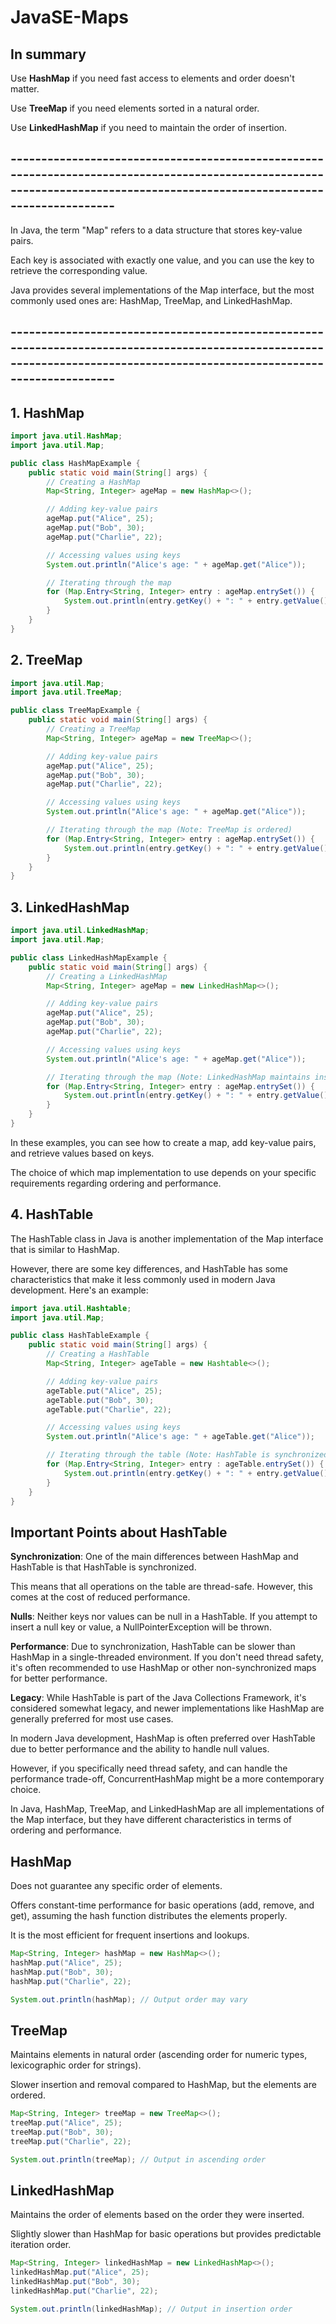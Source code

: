 # JavaSE-Maps

## In summary

Use **HashMap** if you need fast access to elements and order doesn't matter.

Use **TreeMap** if you need elements sorted in a natural order.

Use **LinkedHashMap** if you need to maintain the order of insertion.

## --------------------------------------------------------------------------------------------------------------------------------------------------------------------------
In Java, the term "Map" refers to a data structure that stores key-value pairs. 

Each key is associated with exactly one value, and you can use the key to retrieve the corresponding value. 

Java provides several implementations of the Map interface, but the most commonly used ones are: HashMap, TreeMap, and LinkedHashMap.
## --------------------------------------------------------------------------------------------------------------------------------------------------------------------------

## 1. HashMap

```java
import java.util.HashMap;
import java.util.Map;

public class HashMapExample {
    public static void main(String[] args) {
        // Creating a HashMap
        Map<String, Integer> ageMap = new HashMap<>();

        // Adding key-value pairs
        ageMap.put("Alice", 25);
        ageMap.put("Bob", 30);
        ageMap.put("Charlie", 22);

        // Accessing values using keys
        System.out.println("Alice's age: " + ageMap.get("Alice"));

        // Iterating through the map
        for (Map.Entry<String, Integer> entry : ageMap.entrySet()) {
            System.out.println(entry.getKey() + ": " + entry.getValue());
        }
    }
}
```

## 2. TreeMap

```java
import java.util.Map;
import java.util.TreeMap;

public class TreeMapExample {
    public static void main(String[] args) {
        // Creating a TreeMap
        Map<String, Integer> ageMap = new TreeMap<>();

        // Adding key-value pairs
        ageMap.put("Alice", 25);
        ageMap.put("Bob", 30);
        ageMap.put("Charlie", 22);

        // Accessing values using keys
        System.out.println("Alice's age: " + ageMap.get("Alice"));

        // Iterating through the map (Note: TreeMap is ordered)
        for (Map.Entry<String, Integer> entry : ageMap.entrySet()) {
            System.out.println(entry.getKey() + ": " + entry.getValue());
        }
    }
}
```

## 3. LinkedHashMap

```java
import java.util.LinkedHashMap;
import java.util.Map;

public class LinkedHashMapExample {
    public static void main(String[] args) {
        // Creating a LinkedHashMap
        Map<String, Integer> ageMap = new LinkedHashMap<>();

        // Adding key-value pairs
        ageMap.put("Alice", 25);
        ageMap.put("Bob", 30);
        ageMap.put("Charlie", 22);

        // Accessing values using keys
        System.out.println("Alice's age: " + ageMap.get("Alice"));

        // Iterating through the map (Note: LinkedHashMap maintains insertion order)
        for (Map.Entry<String, Integer> entry : ageMap.entrySet()) {
            System.out.println(entry.getKey() + ": " + entry.getValue());
        }
    }
}
```

In these examples, you can see how to create a map, add key-value pairs, and retrieve values based on keys.

The choice of which map implementation to use depends on your specific requirements regarding ordering and performance.

## 4. HashTable

The HashTable class in Java is another implementation of the Map interface that is similar to HashMap. 

However, there are some key differences, and HashTable has some characteristics that make it less commonly used in modern Java development. Here's an example:

```java
import java.util.Hashtable;
import java.util.Map;

public class HashTableExample {
    public static void main(String[] args) {
        // Creating a HashTable
        Map<String, Integer> ageTable = new Hashtable<>();

        // Adding key-value pairs
        ageTable.put("Alice", 25);
        ageTable.put("Bob", 30);
        ageTable.put("Charlie", 22);

        // Accessing values using keys
        System.out.println("Alice's age: " + ageTable.get("Alice"));

        // Iterating through the table (Note: HashTable is synchronized)
        for (Map.Entry<String, Integer> entry : ageTable.entrySet()) {
            System.out.println(entry.getKey() + ": " + entry.getValue());
        }
    }
}
```

## Important Points about HashTable

**Synchronization**: One of the main differences between HashMap and HashTable is that HashTable is synchronized. 

This means that all operations on the table are thread-safe. However, this comes at the cost of reduced performance.

**Nulls**: Neither keys nor values can be null in a HashTable. If you attempt to insert a null key or value, a NullPointerException will be thrown.

**Performance**: Due to synchronization, HashTable can be slower than HashMap in a single-threaded environment. If you don't need thread safety, it's often recommended to use HashMap or other non-synchronized maps for better performance.

**Legacy**: While HashTable is part of the Java Collections Framework, it's considered somewhat legacy, and newer implementations like HashMap are generally preferred for most use cases.

In modern Java development, HashMap is often preferred over HashTable due to better performance and the ability to handle null values. 

However, if you specifically need thread safety, and can handle the performance trade-off, ConcurrentHashMap might be a more contemporary choice.

In Java, HashMap, TreeMap, and LinkedHashMap are all implementations of the Map interface, but they have different characteristics in terms of ordering and performance.

## HashMap

Does not guarantee any specific order of elements.

Offers constant-time performance for basic operations (add, remove, and get), assuming the hash function distributes the elements properly.

It is the most efficient for frequent insertions and lookups.

```java
Map<String, Integer> hashMap = new HashMap<>();
hashMap.put("Alice", 25);
hashMap.put("Bob", 30);
hashMap.put("Charlie", 22);

System.out.println(hashMap); // Output order may vary
```

## TreeMap

Maintains elements in natural order (ascending order for numeric types, lexicographic order for strings).

Slower insertion and removal compared to HashMap, but the elements are ordered.

```java
Map<String, Integer> treeMap = new TreeMap<>();
treeMap.put("Alice", 25);
treeMap.put("Bob", 30);
treeMap.put("Charlie", 22);

System.out.println(treeMap); // Output in ascending order
```

## LinkedHashMap

Maintains the order of elements based on the order they were inserted.

Slightly slower than HashMap for basic operations but provides predictable iteration order.

```java
Map<String, Integer> linkedHashMap = new LinkedHashMap<>();
linkedHashMap.put("Alice", 25);
linkedHashMap.put("Bob", 30);
linkedHashMap.put("Charlie", 22);

System.out.println(linkedHashMap); // Output in insertion order
```
